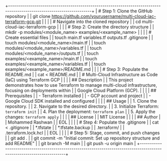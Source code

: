+-----------------------------------------------------------------------------------------------------------------------+
| # Step 1: Clone the GitHub repository                                                                                 |
| git clone https://github.com/yourusername/multi-cloud-iac-terraform-gcp.git                                          |
|                                                                                                                       |
| # Navigate into the cloned repository                                                                                 |
| cd multi-cloud-iac-terraform-gcp                                                                                     |
|                                                                                                                       |
| # Step 2: Create the directory structure                                                                               |
| mkdir -p modules/<module_name> examples/<example_name>                                                                |
|                                                                                                                       |
| # Create essential files                                                                                              |
| touch main.tf variables.tf outputs.tf .gitignore                                                                     |
| touch modules/<module_name>/main.tf                                                                                   |
| touch modules/<module_name>/variables.tf                                                                              |
| touch modules/<module_name>/outputs.tf                                                                                |
| touch examples/<example_name>/main.tf                                                                                 |
| touch examples/<example_name>/variables.tf                                                                            |
| touch examples/<example_name>/README.md                                                                                |
|                                                                                                                       |
| # Step 3: Populate the README.md                                                                                      |
| cat <<EOL > README.md                                                                                                 |
| # Multi-Cloud Infrastructure as Code (IaC) using Terraform GCP                                                       |
|                                                                                                                       |
| ## Description                                                                                                        |
| This project demonstrates how to use Terraform to manage multi-cloud infrastructure, focusing on deployments within     |
| Google Cloud Platform (GCP).                                                                                          |
|                                                                                                                       |
| ## Prerequisites                                                                                                      |
| - Terraform installed                                                                                                  |
| - GCP account and project                                                                                             |
| - Google Cloud SDK installed and configured                                                                           |
|                                                                                                                       |
| ## Usage                                                                                                             |
| 1. Clone the repository.                                                                                              |
| 2. Navigate to the desired directory.                                                                                 |
| 3. Initialize Terraform: `terraform init`                                                                            |
| 4. Plan the deployment: `terraform plan`                                                                             |
| 5. Apply the changes: `terraform apply`                                                                              |
|                                                                                                                       |
| ## License                                                                                                            |
| MIT License                                                                                                           |
|                                                                                                                       |
| ## Author                                                                                                             |
| Mohammed Rashwan                                                                                                      |
| EOL                                                                                                                  |
|                                                                                                                       |
| # Step 4: Populate the .gitignore                                                                                    |
| cat <<EOL > .gitignore                                                                                               |
| *.tfstate                                                                                                            |
| *.tfstate.backup                                                                                                     |
| .terraform/                                                                                                          |
| .terraform.lock.hcl                                                                                                  |
| EOL                                                                                                                  |
|                                                                                                                       |
| # Step 5: Stage, commit, and push changes                                                                            |
| git add .                                                                                                            |
| git commit -m "Initial commit: Set up repository structure and add README"                                          |
| git branch -M main                                                                                                   |
| git push -u origin main                                                                                              |
+-----------------------------------------------------------------------------------------------------------------------+
